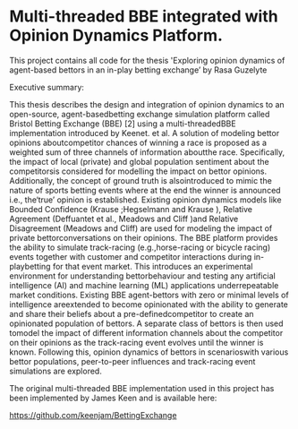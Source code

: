 # Multi-threaded BBE integrated with Opinion Dynamics Platform.

This project contains all code for the thesis 'Exploring opinion dynamics of agent-based bettors in an in-play betting exchange’ by Rasa Guzelyte

Executive summary:

This  thesis  describes  the  design  and  integration  of  opinion  dynamics  to  an  open-source,  agent-basedbetting exchange simulation platform called Bristol Betting Exchange (BBE) [2] using a multi-threadedBBE  implementation  introduced  by  Keenet. et al.   A  solution  of  modeling  bettor  opinions  aboutcompetitor chances of winning a race is proposed as a weighted sum of three channels of information aboutthe race.  Specifically, the impact of local (private) and global population sentiment about the competitorsis considered for modelling the impact on bettor opinions. Additionally, the concept of ground truth is alsointroduced to mimic the nature of sports betting events where at the end the winner is announced i.e., the‘true’ opinion is established.  Existing opinion dynamics models like Bounded Confidence (Krause ;Hegselmann  and  Krause ),  Relative  Agreement  (Deffuantet  et al.,  Meadows  and  Cliff )and Relative  Disagreement  (Meadows  and  Cliff)  are  used  for  modeling  the  impact  of  private  bettorconversations on their opinions.  The BBE platform provides the ability to simulate track-racing (e.g.,horse-racing or bicycle racing) events together with customer and competitor interactions during in-playbetting for that event market.  This introduces an experimental environment for understanding bettorbehaviour  and  testing  any  artificial  intelligence  (AI)  and  machine  learning  (ML)  applications  underrepeatable market conditions.  Existing BBE agent-bettors with zero or minimal levels of intelligence areextended to become opinionated with the ability to generate and share their beliefs about a pre-definedcompetitor to create an opinionated population of bettors.  A separate class of bettors is then used tomodel the impact of different information channels about the competitor on their opinions as the track-racing event evolves until the winner is known.  Following this, opinion dynamics of bettors in scenarioswith various bettor populations, peer-to-peer influences and track-racing event simulations are explored.


The original multi-threaded BBE implementation used in this project has been implemented by James Keen and is available here:

https://github.com/keenjam/BettingExchange

